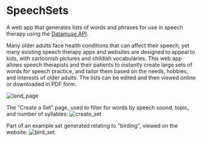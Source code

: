 # SpeechSets

A web app that generates lists of words and phrases for use in speech therapy using the [Datamuse API](http://www.datamuse.com/api/). 

Many older adults face health conditions that can affect their speech, yet many existing speech therapy apps and websites are designed to appeal to kids, with cartoonish pictures and childish vocabularies. This web app allows speech therapists and their patients to instantly create large sets of words for speech practice, and tailor them based on the needs, hobbies, and interests of older adults. The lists can be edited and then viewed online or downloaded in PDF form.

![land_page](https://user-images.githubusercontent.com/66921656/134267518-ca3644db-1f28-4d00-abdd-1e04971eed64.png)

The "Create a Set" page, used to filter for words by speech sound, topic, and number of syllables:
![create_set](https://user-images.githubusercontent.com/66921656/134267560-bb1d5ef9-5882-4abb-b29f-a991673120af.png)

Part of an example set generated relating to "birding", viewed on the website:
![bird_set](https://user-images.githubusercontent.com/66921656/134267587-5607c969-647b-432c-94e9-9c58aad9cb84.png)
